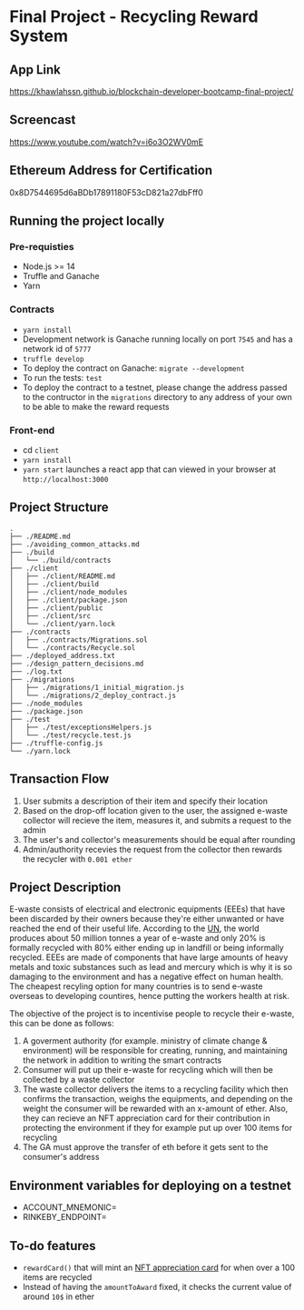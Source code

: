 # Final Project - Recycling Reward System
## App Link
https://khawlahssn.github.io/blockchain-developer-bootcamp-final-project/

## Screencast
https://www.youtube.com/watch?v=i6o3O2WV0mE

## Ethereum Address for Certification
0x8D7544695d6aBDb17891180F53cD821a27dbFff0

## Running the project locally
### Pre-requisties
- Node.js >= 14
- Truffle and Ganache
- Yarn

### Contracts
- `yarn install`
- Development network is Ganache running locally on port `7545` and has a network id of `5777`
- `truffle develop`
- To deploy the contract on Ganache: `migrate --development`
- To run the tests: `test`
- To deploy the contract to a testnet, please change the address passed to the contructor in the `migrations` directory to any address of your own to be able to make the reward requests 

### Front-end
- cd `client`
- `yarn install`
- `yarn start` launches a react app that can viewed in your browser at `http://localhost:3000`

## Project Structure
```
.
├── ./README.md
├── ./avoiding_common_attacks.md
├── ./build
│   └── ./build/contracts
├── ./client
│   ├── ./client/README.md
│   ├── ./client/build
│   ├── ./client/node_modules
│   ├── ./client/package.json
│   ├── ./client/public
│   ├── ./client/src
│   └── ./client/yarn.lock
├── ./contracts
│   ├── ./contracts/Migrations.sol
│   └── ./contracts/Recycle.sol
├── ./deployed_address.txt
├── ./design_pattern_decisions.md
├── ./log.txt
├── ./migrations
│   ├── ./migrations/1_initial_migration.js
│   └── ./migrations/2_deploy_contract.js
├── ./node_modules
├── ./package.json
├── ./test
│   ├── ./test/exceptionsHelpers.js
│   └── ./test/recycle.test.js
├── ./truffle-config.js
└── ./yarn.lock
```

## Transaction Flow
1. User submits a description of their item and specify their location
2. Based on the drop-off location given to the user, the assigned e-waste collector will recieve the item, measures it, and submits a request to the admin
3. The user's and collector's measurements should be equal after rounding
4. Admin/authority recevies the request from the collector then rewards the recycler with `0.001 ether`
## Project Description
E-waste consists of electrical and electronic equipments (EEEs) that have been discarded by their owners because they're either unwanted or have reached the end of their useful life. According to the [UN](https://www.unep.org/news-and-stories/press-release/un-report-time-seize-opportunity-tackle-challenge-e-waste), the world produces about 50 million tonnes a year of e-waste and only 20% is formally recycled with 80% either ending up in landfill or being informally recycled. EEEs are made of components that have large amounts of heavy metals and toxic substances such as lead and mercury which is why it is so damaging to the environment and has a negative effect on human health. The cheapest recyling option for many countries is to send e-waste overseas to developing countires, hence putting the workers health at risk.

The objective of the project is to incentivise people to recycle their e-waste, this can be done as follows:

1. A goverment authority (for example. ministry of climate change & environment) will be responsible for creating, running, and maintaining the network in addition to writing the smart contracts
2. Consumer will put up their e-waste for recycling which will then be collected by a waste collector
3. The waste collector delivers the items to a recycling facility which then confirms the transaction, weighs the equipments, and depending on the weight the consumer will be rewarded with an x-amount of ether. Also, they can recieve an NFT appreciation card for their contribution in protecting the environment if they for example put up over 100 items for recycling
4. The GA must approve the transfer of eth before it gets sent to the consumer's address

## Environment variables for deploying on a testnet
- ACCOUNT_MNEMONIC=
- RINKEBY_ENDPOINT=

## To-do features
- `rewardCard()` that will mint an [NFT appreciation card](https://ipfs.io/ipfs/QmRB5cAYVmYy7dgmyYyNWaKwZ7kt7fGRyW5CTtfHaqDYo5?filename=thankyou-card-nft.png) for when over a 100 items are recycled 
- Instead of having the `amountToAward` fixed, it checks the current value of around `10$` in ether
